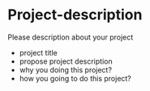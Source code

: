 # Project-description
Please description about your project
- project title
- propose project description
- why you doing this project?
- how you going to do this project?
